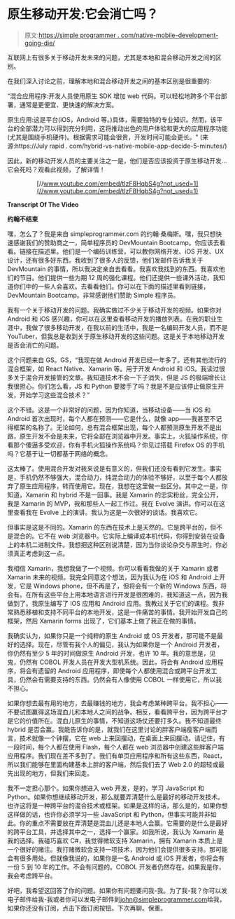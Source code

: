 # 原生移动开发:它会消亡吗？

> 原文:[https://simple programmer . com/native-mobile-development-going-die/](https://simpleprogrammer.com/native-mobile-development-going-die/)

互联网上有很多关于移动开发未来的问题，尤其是本地和混合移动开发之间的区别。

在我们深入讨论之前，理解本地和混合移动开发之间的基本区别是很重要的:

“混合应用程序:开发人员使用原生 SDK 增加 web 代码。可以轻松地跨多个平台部署，通常是更便宜、更快速的解决方案。

原生应用:这是平台(iOS，Android 等。)具体，需要独特的专业知识。然而，该平台的全部潜力可以得到充分利用，这将推动出色的用户体验和更大的应用程序功能(尤其是围绕手机硬件)。根据需求可能会很贵，开发时间可能会更长。"
(来源:https://July rapid . com/hybrid-vs-native-mobile-app-decide-5-minutes/)

因此，新的移动开发人员的主要关注之一是，他们是否应该投资于原生移动开发…它会死吗？观看此视频，了解详情！

<center>

[//www.youtube.com/embed/tIzF8HqbS4g?not_used=1](//www.youtube.com/embed/tIzF8HqbS4g?not_used=1)

</center>

**Transcript Of The Video**

**约翰不结束**

嘿，怎么了？我是来自 simpleprogrammer.com 的约翰·桑梅斯。嘿，我只想快速感谢我们的赞助商之一，简单程序员的 DevMountain Bootcamp。你应该去看看。链接在描述里。他们是一个编码训练营，可以教你网络开发、iOS 开发、UX 设计，还有很多好东西。我收到了很多人的反馈，他们发邮件告诉我关于 DevMountain 的事情，所以我决定亲自去看看。我喜欢我找到的东西。我喜欢他们的节目。他们提供一些为期 12 周的强化课程。他们还提供一些课外活动，我知道你们中的一些人会喜欢。去看看他们。你可以在下面的描述里看到链接，DevMountain Bootcamp。非常感谢他们赞助 Simple 程序员。

我有一个关于移动开发的问题。我确实做过不少关于移动开发的视频。如果你对 Android 和 iOS 感兴趣，你可以在这里查看移动开发的播放列表。在我的职业生涯中，我做了很多移动开发，在我以前的生活中，我是一名编码开发人员，而不是 YouTuber，但我总是收到关于原生移动开发的这些问题。这是关于本地移动开发是否会消亡的问题。

这个问题来自 GS。GS，“我现在做 Android 开发已经一年多了。还有其他流行的混合框架，如 React Native、Xamarin 等。用于开发 Android 和 iOS。我读过很多关于混合开发接管的文章。我知道技术不会一下子消失，但是 JS 的极端增长让我很担心。你们怎么看，JS 和 Python 要接手了吗？我是不是应该停止做原生开发，开始学习这些混合技术？”

这个不错。这是一个非常好的问题，因为你知道，当移动设备——当 iOS 和 Android 首次出现时，每个人都在预测——它是什么，就像 app——我甚至不记得框架的名称了。无论如何，总有混合框架出现，每个人都预测原生开发不是出路，原生开发不会是未来，它将全部在浏览器中开发。事实上，火狐操作系统，你看那个傻逼多受欢迎，你有手机火狐操作系统吗？你见过搭载 Firefox OS 的手机吗？它基于让一切都基于网络的概念。

这太棒了。使用混合开发对我来说是有意义的，但我们还没有看到它发生。事实是，手机仍然不够强大，混合动力，纯混合动力的体验不够好，以至于每个人都放弃了原生应用程序，转而使用它。现在，我想在这里做一些区分。其中之一是，你知道，Xamarin 和 hybrid 不是一回事。我是 Xamarin 的忠实粉丝，完全公开，我是 Xamarin 的 MVP，我和那些人一起工作过。我在 Evolve 演讲。你可以在这里查看我在 Evolve 上的演讲。我认为这是一次很好的谈话。我喜欢它。

但事实是这是不同的。Xamarin 的东西在技术上是天然的。它是跨平台的，但不是混合的。它不在 web 浏览器中。它实际上编译成本机代码，你得到安装在设备上的本机二进制文件。我想把这种区别说清楚，因为当你谈论杂交与原生时，你必须真正考虑到这一点。

我相信 Xamarin，我想我做了一个视频。你可以看看我做的关于 Xamarin 或者 Xamarin 未来的视频。我完全同意这个想法，因为我认为在 iOS 和 Android 上开发，它是 Windows phone，但不再是了，但将会有一个新的 Windows 东西，将会有。在所有这些平台上用本地语言进行开发是很困难的，我知道这一点，因为我做到了。我原生编写了 iOS 应用和 Android 应用。我教过关于它们的课程。我非常熟悉移植和支持不同平台的本地开发，这是一件痛苦的事情。我开始开发自己的框架，然后 Xamarin forms 出现了，它们基本上做了我正在做的事情。

我确实认为，如果你只是一个纯粹的原生 Android 或 OS 开发者，那可能不是最好的选择。现在，尽管有我个人的偏见，我认为如果你是一个 Android 开发者，你仍然有至少 5 年的时间做原生 Android 开发，也许 10 年。我的意思是，见鬼，仍然有 COBOL 开发人员在开发大型机系统。因此，将会有 Android 应用程序，将会有遗留的 Android 应用程序，即使每个人都使用混合或跨平台开发工具，仍然会有需要支持的东西。仍然会有人像使用 COBOL 一样使用它，所以我不担心。

如果你想去最有用的地方，去最赚钱的地方，我会考虑某种跨平台。我不担心——不要试图赢得这场混血儿和本地人之间的战争。相反，看看跨平台，因为跨平台才是它的价值所在。混血儿原生的事情，不知道这场仗还要打多久。我不知道最终 hybrid 是否会赢。我能告诉你的是，就我们在这里讨论的胖客户端瘦客户端而言，技术就像一个钟摆，它在 web 上来回摆动，在桌面上来回摆动。请记住，有一段时间，每个人都在使用 Flash，每个人都在 web 浏览器中创建这些胖客户端应用程序。我们现在差不多到了。我们有单页应用程序和所有这些东西，React，所以我们能够在里面构建基本上胖的客户端，然后我们去了 Web 2.0 的超轻或最先出现的地方，但我们来回走。

我不一定担心那个。如果你想进入 web 开发，是的，学习 JavaScript 和 Python。如果你想继续移动开发，那么就要弄清楚什么是最好的移动开发技术。也许这将是一种跨平台的混合技术或框架。如果是这样的话，那么是的，如果你想这样做的话，也许你必须学习一些 JavaScript 和 Python，但事实可能并非如此。你的重点不需要放在弄清楚是混血儿还是本地人会赢。它需要的是什么是最好的跨平台工具，并选择其中之一，选择一个赢家。如我所说，我认为 Xamarin 是我的选择。我碰巧喜欢 C#，我觉得微软支持 Xamarin，拥有 Xamarin 本质上是一个很好的赌注。我打赌微软会支持一项技术，因为他们会提供很多支持。那可能会有很多用处。但就像我说的，如果你是一名 Android 或 iOS 开发者，你将会有一份 5 到 10 年的工作。不会有问题的。COBOL 开发者仍然存在。如果我是你，我会考虑跨平台。

好吧，我希望这回答了你的问题。如果你有问题要问我-我。为了我-我？你可以发电子邮件给我-我或者你可以发电子邮件到[john@simpleprogrammer.com](mailto:john@simpleprogrammer.com)给我，如果你还没有订阅，点击下面订阅按钮。下次再聊。保重。